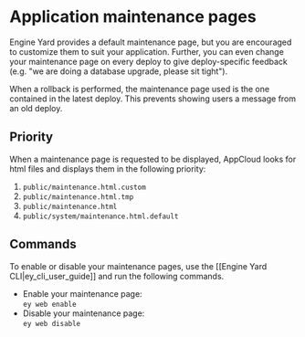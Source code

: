 # Application maintenance pages

Engine Yard provides a default maintenance page, but you are encouraged 
to customize them to suit your application. Further, you can even change 
your maintenance page on every deploy to give deploy-specific feedback 
(e.g. "we are doing a database upgrade, please sit tight"). 

When a rollback is performed, the maintenance page used is the one 
contained in the latest deploy.  This prevents showing users a message from 
an old deploy.

## Priority
When a maintenance page is requested to be displayed, AppCloud looks for
html files and displays them in the following priority:

1. `public/maintenance.html.custom`
2. `public/maintenance.html.tmp`
3. `public/maintenance.html`
4. `public/system/maintenance.html.default`

## Commands
To enable or disable your maintenance pages, use the [[Engine Yard CLI|ey_cli_user_guide]]
and run the following commands.

- Enable your maintenance page:        
        `ey web enable`
- Disable your maintenance page:  
        `ey web disable`
